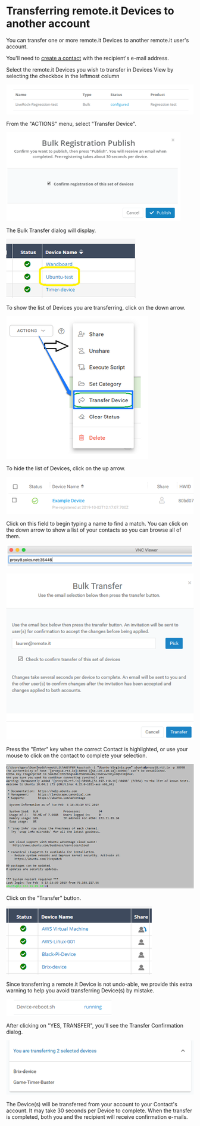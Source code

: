 # Transferring remote.it Devices to another account

You can transfer one or more remote.it Devices to another remote.it user's account.

You'll need to [create a contact](managing-contacts/create-a-contact.md) with the recipient's e-mail address.

Select the remote.it Devices you wish to transfer in Devices View by selecting the checkbox in the leftmost column

![](../.gitbook/assets/image%20%28184%29.png)

From the "ACTIONS" menu, select "Transfer Device".

![](../.gitbook/assets/image%20%28196%29.png)

The Bulk Transfer dialog will display.  

![](../.gitbook/assets/image%20%2812%29.png)

To show the list of Devices you are transferring, click on the down arrow.

![](../.gitbook/assets/image%20%28176%29.png)

To hide the list of Devices, click on the up arrow.

![](../.gitbook/assets/image%20%28238%29.png)

Click on this field to begin typing a name to find a match.  You can click on the down arrow to show a list of your contacts so you can browse all of them.

![](../.gitbook/assets/image%20%28142%29.png)

![](../.gitbook/assets/image%20%2878%29.png)

Press the "Enter" key when the correct Contact is highlighted, or use your mouse to click on the contact to complete your selection.

![](../.gitbook/assets/image%20%28288%29.png)

Click on the "Transfer" button.

![](../.gitbook/assets/image%20%28258%29.png)

Since transferring a remote.it Device is not undo-able, we provide this extra warning to help you avoid transferring Device\(s\) by mistake.

![](../.gitbook/assets/image%20%2896%29.png)

After clicking on "YES, TRANSFER", you'll see the Transfer Confirmation dialog.

![](../.gitbook/assets/image%20%28211%29.png)

The Device\(s\) will be transferred from your account to your Contact's account.  It may take 30 seconds per Device to complete.  When the transfer is completed, both you and the recipient will receive confirmation e-mails.

